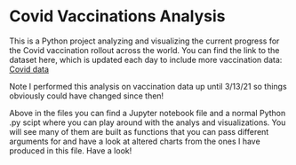 # Covid Vaccinations Analysis

This is a Python project analyzing and visualizing the current progress for the Covid vaccination rollout across the world. You can find the link to the dataset here, which is updated each day to include more vaccination data:
[Covid data](https://www.kaggle.com/gpreda/covid-world-vaccination-progress)

Note I performed this analysis on vaccination data up until 3/13/21 so things obviously could have changed since then!

Above in the files you can find a Jupyter notebook file and a normal Python .py scipt where you can play around with the analys and visualizations. You will see many of them are built as functions that you can pass different arguments for and have a look at altered charts from the ones I have produced in this file. Have a look!

